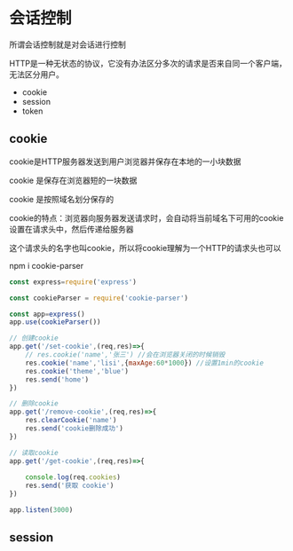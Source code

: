# 会话控制

所谓会话控制就是对会话进行控制

HTTP是一种无状态的协议，它没有办法区分多次的请求是否来自同一个客户端，无法区分用户。
- cookie
- session
- token

## cookie
cookie是HTTP服务器发送到用户浏览器并保存在本地的一小块数据

cookie 是保存在浏览器短的一块数据

cookie 是按照域名划分保存的

cookie的特点：浏览器向服务器发送请求时，会自动将当前域名下可用的cookie设置在请求头中，然后传递给服务器

这个请求头的名字也叫cookie，所以将cookie理解为一个HTTP的请求头也可以


npm i cookie-parser

```js
const express=require('express')

const cookieParser = require('cookie-parser')

const app=express()
app.use(cookieParser())

// 创建cookie
app.get('/set-cookie',(req,res)=>{
    // res.cookie('name','张三') //会在浏览器关闭的时候销毁
    res.cookie('name','lisi',{maxAge:60*1000}) //设置1min的cookie
    res.cookie('theme','blue')
    res.send('home')
})

// 删除cookie
app.get('/remove-cookie',(req,res)=>{
    res.clearCookie('name')
    res.send('cookie删除成功')
})

// 读取cookie
app.get('/get-cookie',(req,res)=>{
    
    console.log(req.cookies)
    res.send('获取 cookie')
})

app.listen(3000)
```

## session

